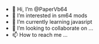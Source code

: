 - 👋 Hi, I’m @PaperVb64
- 👀 I’m interested in sm64 mods
- 🌱 I’m currently learning javasript
- 💞️ I’m looking to collaborate on ...
- 📫 How to reach me ...

<!---
PaperVb64/PaperVb64 is a ✨ special ✨ repository because its `README.md` (this file) appears on your GitHub profile.
You can click the Preview link to take a look at your changes.
--->
